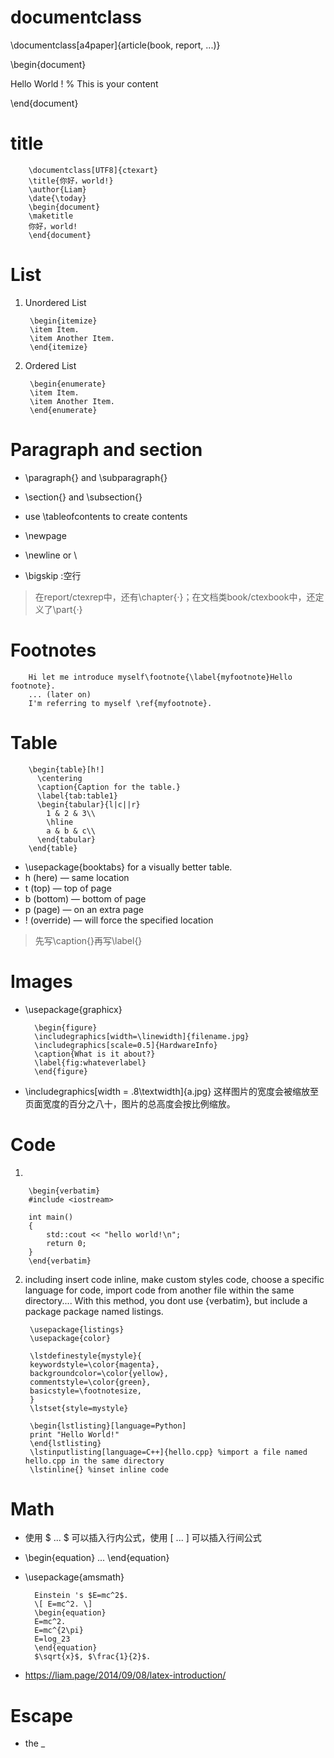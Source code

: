 # documentclass 

\documentclass[a4paper]{article(book, report, ...)}

\begin{document}

Hello World !  % This is your content

\end{document}

# title

        \documentclass[UTF8]{ctexart}
        \title{你好，world!}
        \author{Liam}
        \date{\today}
        \begin{document}
        \maketitle
        你好，world!
        \end{document}

# List

1. Unordered List
 
        \begin{itemize}
        \item Item.
        \item Another Item.
        \end{itemize}

2. Ordered List

        \begin{enumerate}
        \item Item.
        \item Another Item.
        \end{enumerate}

# Paragraph and section

- \paragraph{} and \subparagraph{}
- \section{} and \subsection{}
- use \tableofcontents to create contents


- \newpage
- \newline  or \\
- \bigskip :空行

> 在report/ctexrep中，还有\chapter{·}；在文档类book/ctexbook中，还定义了\part{·}

# Footnotes

        Hi let me introduce myself\footnote{\label{myfootnote}Hello footnote}.
        ... (later on)
        I'm referring to myself \ref{myfootnote}.


# Table

        \begin{table}[h!]
          \centering
          \caption{Caption for the table.}
          \label{tab:table1}
          \begin{tabular}{l|c||r}
            1 & 2 & 3\\
            \hline
            a & b & c\\
          \end{tabular}
        \end{table}

- \usepackage{booktabs} for a visually better table.
- h (here) — same location
- t (top) — top of page
- b (bottom) — bottom of page
- p (page) — on an extra page
- ! (override) — will force the specified location


> 先写\caption{}再写\label{}

# Images

- \usepackage{graphicx}

        \begin{figure}
        \includegraphics[width=\linewidth]{filename.jpg}
        \includegraphics[scale=0.5]{HardwareInfo}
        \caption{What is it about?}
        \label{fig:whateverlabel}
        \end{figure}

- \includegraphics[width = .8\textwidth]{a.jpg}
这样图片的宽度会被缩放至页面宽度的百分之八十，图片的总高度会按比例缩放。

# Code

1. 

        \begin{verbatim}
        #include <iostream>
        
        int main()
        {
        	std::cout << "hello world!\n";
        	return 0;
        }
        \end{verbatim}

2. including insert code inline, make custom styles code, choose a specific language for code, import code from another file within the same directory.... With this method, you dont use {verbatim}, but include a package package named listings.

        \usepackage{listings}
        \usepackage{color}
        
        \lstdefinestyle{mystyle}{
        keywordstyle=\color{magenta},
        backgroundcolor=\color{yellow},
        commentstyle=\color{green},
        basicstyle=\footnotesize,
        }
        \lstset{style=mystyle}

        \begin{lstlisting}[language=Python]
        print "Hello World!"
        \end{lstlisting}
        \lstinputlisting[language=C++]{hello.cpp} %import a file named hello.cpp in the same directory
        \lstinline{} %inset inline code

# Math

- 使用 $ ... $ 可以插入行内公式，使用 \[ ... \] 可以插入行间公式
- \begin{equation} ...  \end{equation}
- \usepackage{amsmath}

        Einstein 's $E=mc^2$.
        \[ E=mc^2. \]
        \begin{equation}
        E=mc^2.
        E=mc^{2\pi}
        E=log_23
        \end{equation}
        $\sqrt{x}$, $\frac{1}{2}$.
- https://liam.page/2014/09/08/latex-introduction/


# Escape

- the _ 
